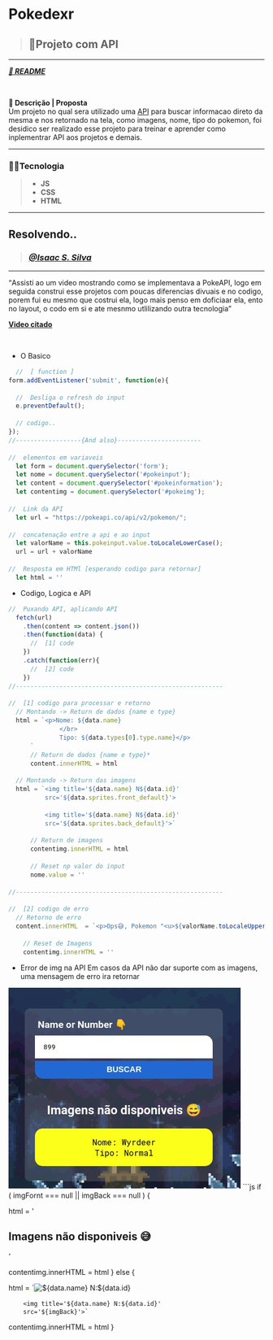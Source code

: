 <!-- titulo -->
# **Pokedexr**
<!-- qual exercicio ? -->
> ## 🚀Projeto com API
---
<a href="https://github.com/IsaacGSS/Pokedex#readme">***🚢 README***</a>

</br>

<!-- Descrição do exercisio proposto pelo professor -->
**📄 Descrição | Proposta** </br>
Um projeto no qual sera utilizado uma <a href="https://pokeapi.co/?ref=public-apis" >API</a> para buscar informacao direto da mesma e nos retornado na tela, como imagens, nome, tipo do pokemon, foi desidico ser realizado esse projeto para treinar e aprender como inplementrar API aos projetos e demais.

---
<!-- tecnologia utilizada -->
### 🧑‍💻**Tecnologia**
> * **JS**
> * **CSS**
>  * **HTML**
---

<!-- aqui iremos mostrar como foi resolvido -->
## **Resolvendo..**
> ### <a href="https://github.com/IsaacGSS"> ***@Isaac S. Silva***</a>
---
<!-- resumo e/ou descrição da comclusão -->
<q>Assisti ao um video mostrando como se implementava a PokeAPI, logo em seguida construi esse projetos com poucas diferencias divuais e no codigo, porem fui eu mesmo que costrui ela, logo mais penso em doficiaar ela, ento no layout, o codo em si e ate mesnmo utlilizando outra tecnologia</q>

<a href="https://youtu.be/vdytGGKyJKE">**Video citado**</a>

</br>

<!-- topicos da resoluçãao -->
* O Basico
```js
  //  [ function ]
form.addEventListener('submit', function(e){

  //  Desliga o refresh do input
  e.preventDefault();

  // codigo..
});
//------------------{And also}-----------------------

//  elementos em variaveis
  let form = document.querySelector('form');
  let nome = document.querySelector('#pokeinput');
  let content = document.querySelector('#pokeinformation');
  let contentimg = document.querySelector('#pokeimg');

//  Link da API
  let url = "https://pokeapi.co/api/v2/pokemon/";

//  concatenação entre a api e ao input
  let valorName = this.pokeinput.value.toLocaleLowerCase();
  url = url + valorName

//  Resposta em HTMl [esperando codigo para retornar]
  let html = ''
``` 

* Codigo, Logica e API
```js
//  Puxando API, aplicando API
  fetch(url)
    .then(content => content.json())
    .then(function(data) {
      //  [1] code
    })
    .catch(function(err){
      //  [2] code
    })
//---------------------------------------------------------

//  [1] codigo para processar e retorno
  // Montando -> Return de dados {name e type}
  html = `<p>Nome: ${data.name} 
              </br> 
              Tipo: ${data.types[0].type.name}</p>
      `
      // Return de dados {name e type}*
      content.innerHTML = html

  // Montando -> Return das imagens
  html = `<img title='${data.name} N${data.id}' 
          src='${data.sprites.front_default}'> 
          
          <img title='${data.name} N${data.id}' 
          src='${data.sprites.back_default}'>`

      // Return de imagens
      contentimg.innerHTML = html

      // Reset np valor do input
      nome.value = ''

//---------------------------------------------------------

//  [2] codigo de erro 
  // Retorno de erro
  content.innerHTML  = `<p>Ops😅, Pokemon "<u>${valorName.toLocaleUpperCase()}</u>" nao encontrado </br> tente outra vez</p>`

    // Reset de Imagens
    contentimg.innerHTML = ''
```
* Error de img na API
  Em casos da API não dar suporte com as imagens, uma mensagem de erro ira retornar
<img src="img/alert-img.jpeg">
```js
 if ( imgFornt === null || imgBack === null ) {

  html = '<h2>Imagens não disponiveis 😅</h2>'

  contentimg.innerHTML = html
} else {

  html = `<img title='${data.name} N:${data.id}' 
        src='${imgFornt}'>

        <img title='${data.name} N:${data.id}' 
        src='${imgBack}'>`
  contentimg.innerHTML = html
}
```